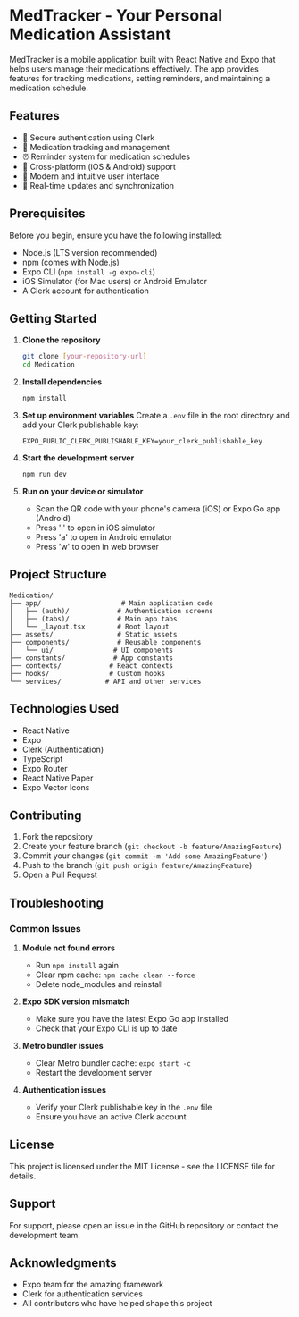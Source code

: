 # MedTracker - Your Personal Medication Assistant

MedTracker is a mobile application built with React Native and Expo that helps users manage their medications effectively. The app provides features for tracking medications, setting reminders, and maintaining a medication schedule.

## Features

- 🔐 Secure authentication using Clerk
- 💊 Medication tracking and management
- ⏰ Reminder system for medication schedules
- 📱 Cross-platform (iOS & Android) support
- 🎨 Modern and intuitive user interface
- 🔄 Real-time updates and synchronization

## Prerequisites

Before you begin, ensure you have the following installed:

- Node.js (LTS version recommended)
- npm (comes with Node.js)
- Expo CLI (`npm install -g expo-cli`)
- iOS Simulator (for Mac users) or Android Emulator
- A Clerk account for authentication

## Getting Started

1. **Clone the repository**

   ```bash
   git clone [your-repository-url]
   cd Medication
   ```

2. **Install dependencies**

   ```bash
   npm install
   ```

3. **Set up environment variables**
   Create a `.env` file in the root directory and add your Clerk publishable key:

   ```
   EXPO_PUBLIC_CLERK_PUBLISHABLE_KEY=your_clerk_publishable_key
   ```

4. **Start the development server**

   ```bash
   npm run dev
   ```

5. **Run on your device or simulator**
   - Scan the QR code with your phone's camera (iOS) or Expo Go app (Android)
   - Press 'i' to open in iOS simulator
   - Press 'a' to open in Android emulator
   - Press 'w' to open in web browser

## Project Structure

```
Medication/
├── app/                    # Main application code
│   ├── (auth)/            # Authentication screens
│   ├── (tabs)/            # Main app tabs
│   └── _layout.tsx        # Root layout
├── assets/                # Static assets
├── components/            # Reusable components
│   └── ui/               # UI components
├── constants/            # App constants
├── contexts/            # React contexts
├── hooks/               # Custom hooks
└── services/           # API and other services
```

## Technologies Used

- React Native
- Expo
- Clerk (Authentication)
- TypeScript
- Expo Router
- React Native Paper
- Expo Vector Icons

## Contributing

1. Fork the repository
2. Create your feature branch (`git checkout -b feature/AmazingFeature`)
3. Commit your changes (`git commit -m 'Add some AmazingFeature'`)
4. Push to the branch (`git push origin feature/AmazingFeature`)
5. Open a Pull Request

## Troubleshooting

### Common Issues

1. **Module not found errors**

   - Run `npm install` again
   - Clear npm cache: `npm cache clean --force`
   - Delete node_modules and reinstall

2. **Expo SDK version mismatch**

   - Make sure you have the latest Expo Go app installed
   - Check that your Expo CLI is up to date

3. **Metro bundler issues**

   - Clear Metro bundler cache: `expo start -c`
   - Restart the development server

4. **Authentication issues**
   - Verify your Clerk publishable key in the `.env` file
   - Ensure you have an active Clerk account

## License

This project is licensed under the MIT License - see the LICENSE file for details.

## Support

For support, please open an issue in the GitHub repository or contact the development team.

## Acknowledgments

- Expo team for the amazing framework
- Clerk for authentication services
- All contributors who have helped shape this project
